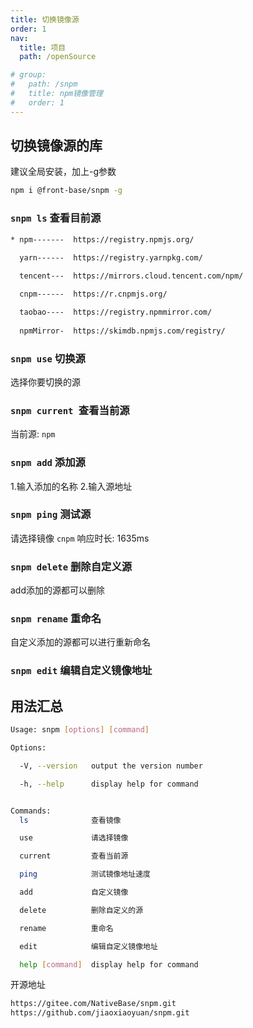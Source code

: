 ```yaml
---
title: 切换镜像源
order: 1
nav:
  title: 项目
  path: /openSource

# group:
#   path: /snpm
#   title: npm镜像管理
#   order: 1
---
```



##  切换镜像源的库


建议全局安装，加上-g参数

``` bash
npm i @front-base/snpm -g
```
    

### `snpm ls` 查看目前源

``` bash
* npm-------  https://registry.npmjs.org/
  
  yarn------  https://registry.yarnpkg.com/

  tencent---  https://mirrors.cloud.tencent.com/npm/

  cnpm------  https://r.cnpmjs.org/

  taobao----  https://registry.npmmirror.com/
  
  npmMirror-  https://skimdb.npmjs.com/registry/

  ```

### `snpm use` 切换源

选择你要切换的源

### `snpm current `查看当前源

当前源: `npm`

### `snpm add` 添加源

1.输入添加的名称
2.输入源地址

### `snpm ping` 测试源

请选择镜像 `cnpm`
响应时长: 1635ms

### `snpm delete` 删除自定义源

add添加的源都可以删除


### `snpm rename` 重命名

自定义添加的源都可以进行重新命名

### `snpm edit` 编辑自定义镜像地址

## 用法汇总

``` bash
Usage: snpm [options] [command]

Options:

  -V, --version   output the version number

  -h, --help      display help for command


Commands:
  ls              查看镜像

  use             请选择镜像

  current         查看当前源

  ping            测试镜像地址速度

  add             自定义镜像

  delete          删除自定义的源

  rename          重命名

  edit            编辑自定义镜像地址

  help [command]  display help for command
```


开源地址
```bash
https://gitee.com/NativeBase/snpm.git
https://github.com/jiaoxiaoyuan/snpm.git
```
